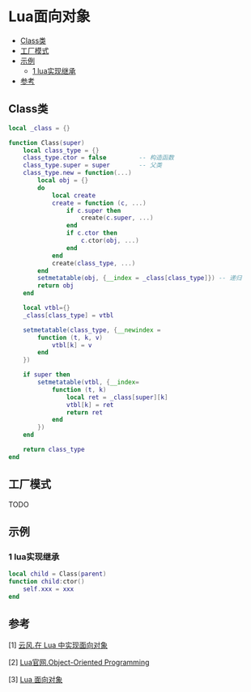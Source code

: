 # Lua面向对象


<!-- vim-markdown-toc GFM -->

* [Class类](#class类)
* [工厂模式](#工厂模式)
* [示例](#示例)
    - [1 lua实现继承](#1-lua实现继承)
* [参考](#参考)

<!-- vim-markdown-toc -->



## Class类

```lua
local _class = {}

function Class(super)
    local class_type = {}
    class_type.ctor = false 		-- 构造函数
    class_type.super = super 		-- 父类
    class_type.new = function(...)
        local obj = {}
        do 
            local create
            create = function (c, ...)
                if c.super then
                    create(c.super, ...)
                end
                if c.ctor then
                    c.ctor(obj, ...)
                end
            end
            create(class_type, ...)
        end
        setmetatable(obj, {__index = _class[class_type]}) -- 递归
        return obj
    end

    local vtbl={}
    _class[class_type] = vtbl

    setmetatable(class_type, {__newindex = 
        function (t, k, v)
            vtbl[k] = v
        end
    })

    if super then
        setmetatable(vtbl, {__index=
            function (t, k)
                local ret = _class[super][k]
                vtbl[k] = ret
                return ret
            end
        })
    end

    return class_type
end
```



## 工厂模式

TODO



## 示例

### 1 lua实现继承

```lua
local child = Class(parent)
function child:ctor()
    self.xxx = xxx
end
```



## 参考

[1] [云风.在 Lua 中实现面向对象](https://blog.codingnow.com/2006/06/oo_lua.html)

[2] [Lua官网.Object-Oriented Programming](http://www.lua.org/pil/16.html)

[3] [Lua 面向对象](https://www.runoob.com/lua/lua-object-oriented.html)

